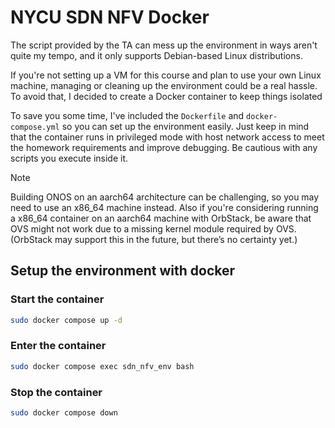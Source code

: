# NYCU SDN NFV Docker

The script provided by the TA can mess up the environment in ways aren't quite my tempo, and it only supports Debian-based Linux distributions.

If you're not setting up a VM for this course and plan to use your own Linux machine, managing or cleaning up the environment could be a real hassle. To avoid that, I decided to create a Docker container to keep things isolated

To save you some time, I've included the `Dockerfile` and `docker-compose.yml` so you can set up the environment easily. Just keep in mind that the container runs in privileged mode with host network access to meet the homework requirements and improve debugging. Be cautious with any scripts you execute inside it.

> [!NOTE]
> Building ONOS on an aarch64 architecture can be challenging, so you may need to use an x86_64 machine instead. Also if you're considering running a x86_64 container on an aarch64 machine with OrbStack, be aware that OVS might not work due to a missing kernel module required by OVS. (OrbStack may support this in the future, but there’s no certainty yet.)

## Setup the environment with docker

### Start the container

```bash
sudo docker compose up -d
```

### Enter the container

```bash
sudo docker compose exec sdn_nfv_env bash
```

### Stop the container

```bash
sudo docker compose down
```
